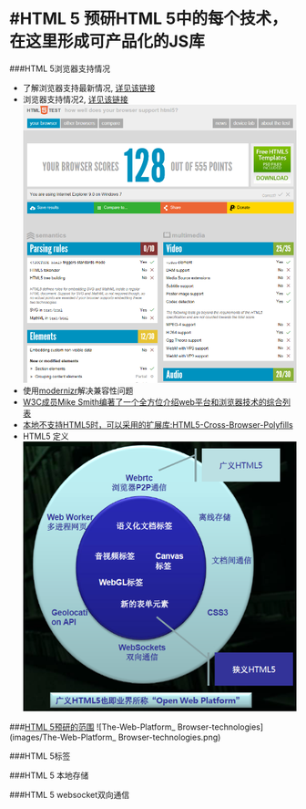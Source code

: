 #HTML 5
预研HTML 5中的每个技术，在这里形成可产品化的JS库
====================================================
###HTML 5浏览器支持情况
+ 了解浏览器支持最新情况, [详见该链接](http://caniuse.com/)
+ 浏览器支持情况2, [详见该链接](http://html5test.com/index.html)
  ![HTML5-test-ie9](images/html5-test-ie9.png)
+ 使用[modernizr](http://modernizr.com)解决兼容性问题
+ [W3C成员Mike Smith编著了一个全方位介绍web平台和浏览器技术的综合列表](http://platform.html5.org/)
+ [本地不支持HTML5时，可以采用的扩展库:HTML5-Cross-Browser-Polyfills](https://github.com/Modernizr/Modernizr/wiki/HTML5-Cross-Browser-Polyfills)
+ HTML5 定义
  ![html5-defination](images/html5-defination.png)

###[HTML 5预研的范围](http://platform.html5.org/)
![The-Web-Platform_ Browser-technologies](images/The-Web-Platform_ Browser-technologies.png)

###HTML 5标签

###HTML 5 本地存储

###HTML 5 websocket双向通信
